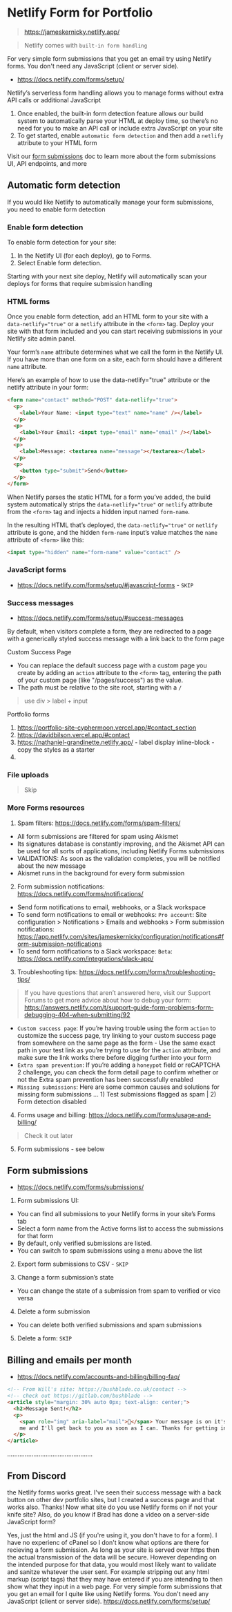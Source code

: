 # Netlify Form for Portfolio

> https://jameskernicky.netlify.app/

> Netlify comes with `built-in form handling`

For very simple form submissions that you get an email try using Netlify forms. You don't need any JavaScript (client or server side).

- https://docs.netlify.com/forms/setup/

Netlify’s serverless form handling allows you to manage forms without extra API calls or additional JavaScript

1. Once enabled, the built-in form detection feature allows our build system to automatically parse your HTML at deploy time, so there’s no need for you to make an API call or include extra JavaScript on your site
2. To get started, enable `automatic form detection` and then add a `netlify` attribute to your HTML form

Visit our [form submissions](https://docs.netlify.com/forms/submissions/) doc to learn more about the form submissions UI, API endpoints, and more

## Automatic form detection

If you would like Netlify to automatically manage your form submissions, you need to enable form detection

### Enable form detection

To enable form detection for your site:

1. In the Netlify UI (for each deploy), go to Forms.
2. Select Enable form detection.

Starting with your next site deploy, Netlify will automatically scan your deploys for forms that require submission handling

### HTML forms

Once you enable form detection, add an HTML form to your site with a `data-netlify="true"` or a `netlify` attribute in the `<form>` tag. Deploy your site with that form included and you can start receiving submissions in your Netlify site admin panel.

Your form’s `name` attribute determines what we call the form in the Netlify UI. If you have more than one form on a site, each form should have a different `name` attribute.

Here’s an example of how to use the data-netlify="true" attribute or the netlify attribute in your form:

```html
<form name="contact" method="POST" data-netlify="true">
  <p>
    <label>Your Name: <input type="text" name="name" /></label>
  </p>
  <p>
    <label>Your Email: <input type="email" name="email" /></label>
  </p>
  <p>
    <label>Message: <textarea name="message"></textarea></label>
  </p>
  <p>
    <button type="submit">Send</button>
  </p>
</form>
```

When Netlify parses the static HTML for a form you’ve added, the build system automatically strips the `data-netlify="true"` or `netlify` attribute from the `<form>` tag and injects a hidden input named `form-name`.

In the resulting HTML that’s deployed, the `data-netlify="true"` or `netlify` attribute is gone, and the hidden `form-name` input’s value matches the `name` attribute of `<form>` like this:

```html
<input type="hidden" name="form-name" value="contact" />
```

### JavaScript forms

- https://docs.netlify.com/forms/setup/#javascript-forms - `SKIP`

### Success messages

- https://docs.netlify.com/forms/setup/#success-messages

By default, when visitors complete a form, they are redirected to a page with a generically styled success message with a link back to the form page

Custom Success Page

- You can replace the default success page with a custom page you create by adding an `action` attribute to the `<form>` tag, entering the path of your custom page (like "/pages/success") as the value.
- The path must be relative to the site root, starting with a `/`

> use div > label + input

Portfolio forms

1. https://portfolio-site-cyphermoon.vercel.app/#contact_section
2. https://davidbilson.vercel.app/#contact
3. https://nathaniel-grandinette.netlify.app/ - label display inline-block - copy the styles as a starter
4.

### File uploads

> Skip

### More Forms resources

1. Spam filters: https://docs.netlify.com/forms/spam-filters/

- All form submissions are filtered for spam using Akismet
- Its signatures database is constantly improving, and the Akismet API can be used for all sorts of applications, including Netlify Forms submissions
- VALIDATIONS: As soon as the validation completes, you will be notified about the new message
- Akismet runs in the background for every form submission

2. Form submission notifications: https://docs.netlify.com/forms/notifications/

- Send form notifications to email, webhooks, or a Slack workspace
- To send form notifications to email or webhooks: `Pro account`: Site configuration > Notifications > Emails and webhooks > Form submission notifications: https://app.netlify.com/sites/jameskernicky/configuration/notifications#form-submission-notifications
- To send form notifications to a Slack workspace: `Beta`: https://docs.netlify.com/integrations/slack-app/

3. Troubleshooting tips: https://docs.netlify.com/forms/troubleshooting-tips/

> If you have questions that aren’t answered here, visit our Support Forums to get more advice about how to debug your form: https://answers.netlify.com/t/support-guide-form-problems-form-debugging-404-when-submitting/92

- `Custom success page`: If you’re having trouble using the form `action` to customize the success page, try linking to your custom success page from somewhere on the same page as the form - Use the same exact path in your test link as you’re trying to use for the `action` attribute, and make sure the link works there before digging further into your form
- `Extra spam prevention`: If you’re adding a `honeypot` field or reCAPTCHA 2 challenge, you can check the form detail page to confirm whether or not the Extra spam prevention has been successfully enabled
- `Missing submissions`: Here are some common causes and solutions for missing form submissions ... 1) Test submissions flagged as spam | 2) Form detection disabled

4. Forms usage and billing: https://docs.netlify.com/forms/usage-and-billing/

> Check it out later

5. Form submissions - see below

## Form submissions

- https://docs.netlify.com/forms/submissions/

1. Form submissions UI:

- You can find all submissions to your Netlify forms in your site’s Forms tab
- Select a form name from the Active forms list to access the submissions for that form
- By default, only verified submissions are listed.
- You can switch to spam submissions using a menu above the list

2. Export form submissions to CSV - `SKIP`

3. Change a form submission’s state

- You can change the state of a submission from spam to verified or vice versa

4. Delete a form submission

- You can delete both verified submissions and spam submissions

5. Delete a form: `SKIP`

## Billing and emails per month

- https://docs.netlify.com/accounts-and-billing/billing-faq/

```html
<!-- From Will's site: https://bushblade.co.uk/contact -->
<!-- check out https://gitlab.com/bushblade -->
<article style="margin: 30% auto 0px; text-align: center;">
  <h2>Message Sent!</h2>
  <p>
    <span role="img" aria-label="mail">📩</span> Your message is on it's way to
    me and I'll get back to you as soon as I can. Thanks for getting in touch.
  </p>
</article>
```

.................................................

## From Discord

the Netlify forms works great. I've seen their success message with a back button on other dev portfolio sites, but I created a success page and that works also. Thanks! Now what site do you use Netlify forms on if not your knife site? Also, do you know if Brad has done a video on a server-side JavaScript form?

Yes, just the html and JS (if you're using it, you don't have to for a form).
I have no experienc of cPanel so I don't know what options are there for recieving a form submission.
As long as your site is served over https then the actual transmission of the data will be secure.
However depending on the intended purpose for that data, you would most likely want to validate and sanitze whatever the user sent. For example stripping out any html markup (script tags) that they may have entered if you are intending to then show what they input in a web page.
For very simple form submissions that you get an email for I quite like using Netlify forms. You don't need any JavaScript (client or server side).
https://docs.netlify.com/forms/setup/
